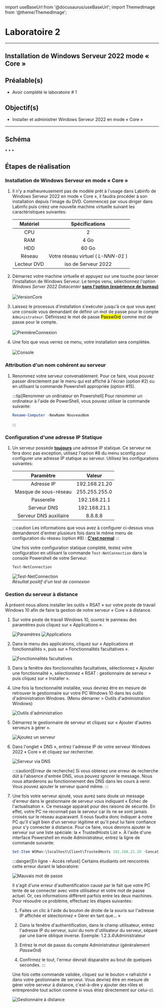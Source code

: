 import useBaseUrl from '@docusaurus/useBaseUrl';
import ThemedImage from '@theme/ThemedImage';

# Laboratoire 2

* * *
## Installation de Windows Serveur 2022 mode « Core »

## Préalable(s)

- Avoir complété le laboratoire # 1

## Objectif(s)
- Installer et administrer Windows Serveur 2022 en mode « Core »

* * *
## Schéma

<div style={{textAlign: 'center'}}>
    <ThemedImage
        alt="Schéma"
        sources={{
            light: useBaseUrl('/img/Serveurs1/Laboratoire2_W.svg'),
            dark: useBaseUrl('/img/Serveurs1/Laboratoire2_D.svg'),
        }}
    />
</div>
* * *

## Étapes de réalisation

### Installation de Windows Serveur en mode « Core »

1. Il n'y a malheureusement pas de modèle prêt à l'usage dans Labinfo de Windows Serveur 2022 en mode « Core », il faudra procéder à son installation depuis l'image du DVD. Commencez par vous diriger dans Labinfo puis créez une nouvelle machine virtuelle suivant les caractéristiques suivantes:<br/>

    |Matériel|Spécifications|
    |:------:|:------------:|
    | CPU | 2 |
    | RAM | 4 Go |
    | HDD | 60 Go |
    | Réseau | Votre réseau virtuel ( *L-NNN-01* )
    | Lecteur DVD | iso de Serveur 2022 |



2. Démarrez votre machine virtuelle et appuyez sur une touche pour lancer l'installation de Windows Serveur. Le temps venu, sélectionnez l'option *Windows Server 2022 Datacenter* <u>**sans l'option (expérience de bureau)**</u><br/><br/>
![VersionCore](../Assets/02/VersionWindows.png)

3. Laissez le processus d'installation s'exécuter jusqu'à ce que vous ayez une console vous demandant de définir un mot de passe pour le compte `Administrateur`. Définissez le mot de passe <mark>Passw0rd</mark> comme mot de passe pour le compte.<br/><br/>
![PremièreConnexion](../Assets/02/mdpWindows.png)

4. Une fois que vous verrez ce menu, votre installation sera complétée.<br/><br/>
![Console](../Assets/02/Console.png)

### Attribution d'un nom cohérent au serveur

1. Renommez votre serveur convenablement. Pour ce faire, vous pouvez passer directement par le menu qui est affiché à l'écran (option #2) ou en utilisant la commande Powershell appropriée (option #15).

    :::tip[Renommer un ordinateur en Powershell]
    Pour renommer un ordinateur à l'aide de PowerShell, vous pouvez utiliser la commande suivante:
    ```Powershell
    Rename-Computer -NewName NouveauNom
    ```
    :::

### Configuration d'une adresse IP Statique

1. Un serveur possède <u>**toujours**</u> une adresse IP statique. Ce serveur ne fera donc pas exception, utilisez l'option #8 du menu sconfig pour configurer une adresse IP statique au serveur. Utilisez les configurations suivantes:

    |Paramètre|Valeur|
    |:-------:|:----:|
    | Adresse IP | 192.168.21.20 |
    | Masque de sous-réseau | 255.255.255.0 |
    | Passerelle | 192.168.21.1 |
    | Serveur DNS | 192.168.21.1 |
    | Serveur DNS auxiliaire | 8.8.8.8 |

    :::caution
    Les informations que vous avez à configurer ci-dessus vous demanderont d'entrer plusieurs fois dans le même menu de configuration du réseau (option #8) : <u>**C'est normal**</u>
    :::

    Une fois votre configuration statique complété, testez votre configuration en utilisant la commande `Test-NetConnection` dans la console Powershell de votre Serveur.

    ```Powershell
    Test-NetConnection
    ```

    ![Test-NetConnection](../Assets/02/TestNetConnection.png)<br/>
    *Résultat positif d'un test de connexion*

### Gestion du serveur à distance

À présent nous allons installer les outils « RSAT » sur votre poste de travail Windows 10 afin de faire la gestion de notre serveur « Core » à distance.

1. Sur votre poste de travail Windows 10, ouvrez le panneau des paramètres puis cliquez sur « Applications ».

    ![Paramètres](../Assets/01/parametres.png)
    ![Applications](../Assets/01/parametres_app.png)

2. Dans le menu des applications, cliquez sur « Applications et fonctionnalités », puis sur « Fonctionnalités facultatives ».

    ![Fonctionnalités facultatives](../Assets/01/fonction_facultatives.png)

3. Dans la fenêtre des fonctionnalités facultatives, sélectionnez « Ajouter une fonctionnalité », sélectionnez « RSAT : gestionnaire de serveur » puis cliquez sur « Installer ».

4. Une fois la fonctionnalité installée, vous devriez être en mesure de retrouver le gestionnaire sur votre PC Windows 10 dans les outils d'administration Windows. (Menu démarrer > Outils d'administration Windows)

    ![Outils d'administration](../Assets/02/OutilsAdmin.png)

5. Démarrez le gestionnaire de serveur et cliquez sur « Ajouter d'autres serveurs à gérer ».

    ![Ajoutez un serveur](../Assets/02/AjouterServeurs.png)

6. Dans l'onglet « DNS », entrez l'adresse IP de votre serveur Windows 2022 « Core » et cliquez sur rechercher.

    ![Serveur via DNS](../Assets/02/ServeurViaDNS.png)

    :::caution[Erreur de recherche]
    Si vous obtenez une erreur de recherche dût à l'absence d'entrée DNS, vous pouvez ignorer le message. Nous nous attarderons au fonctionnement des DNS dans les cours à venir. Vous pouvez ajouter le serveur quand même.
    :::

7. Une fois votre serveur ajouté, vous aurez sans doute un message d'erreur dans le gestionnaire de serveur vous indiquant « Échec de l'actualisation ». Ce message apparait pour des raisons de sécurité. En effet, votre PC ne reconnait pas le serveur car ils ne se sont jamais croisés sur le réseau auparavant. Il nous faudra donc indiquer à notre PC qu'il s'agit bien d'un serveur légitime et qu'il peut lui faire confiance pour s'y connecter à distance. Pour ce faire, nous devrons ajouter le serveur sur une liste spéciale: la « TrustedHosts List ». À l'aide d'une interface Powershell en mode Administrateur, entrez la ligne de commande suivante:

    ```Powershell
    Set-Item WSMan:\localhost\Client\TrustedHosts 192.168.21.20 -Concatenate
    ```
    :::danger[En ligne - Accès refusé]
    Certains étudiants ont rencontrés cette erreur durant le laboratoire:

    ![Mauvais mot de passe](../Assets/02/Bad_Pass.png)
    
    Il s'agit d'une erreur d'authentification causé par le fait que votre PC tente de se connecter avec votre utilisateur et votre mot de passe actuel. Or, ces informations diffèrent parfois entre les deux machines. Pour résoudre ce problème, effectuez les étapes suivantes:

    1. Faites un clic à l'aide du bouton de droite de la souris sur l'adresse IP affichée et sléectionnez « Gérer en tant que... »

    2. Dans la fenêtre d'authentification, dans le champ utilisateur, entrez l'adresse IP du serveur, suivi du nom d'utilisateur du serveur, séparé par une barre oblique inverse. Exemple: 1.2.3.4\Administrateur

    3. Entrez le mot de passe du compte Administrateur (généralement *Passw0rd*)
    
    4. Confirmez le tout, l'erreur devrait disparaitre au bout de quelques secondes.
    :::

    Une fois cette commande validée, cliquez sur le bouton « rafraîchir » dans votre gestionnaire de serveur. Vous devriez être en mesure de gérer votre serveur à distance, c'est-à-dire y ajouter des rôles et entreprendre tout action comme si vous étiez directement sur celui-ci.

    ![Gestionnaire à distance](../Assets/02/CoreOnline.png)